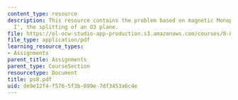 ```yaml
---
content_type: resource
description: This resource contains the problem based on magnetic Monopoles in Type
  I', the splitting of an O3 plane.
file: https://ol-ocw-studio-app-production.s3.amazonaws.com/courses/8-871-selected-topics-in-theoretical-particle-physics-branes-and-gauge-theory-dynamics-fall-2004/de9e12f4f5765f3b899e7df3453a6c4e_ps8.pdf
file_type: application/pdf
learning_resource_types:
- Assignments
parent_title: Assignments
parent_type: CourseSection
resourcetype: Document
title: ps8.pdf
uid: de9e12f4-f576-5f3b-899e-7df3453a6c4e
---
```

